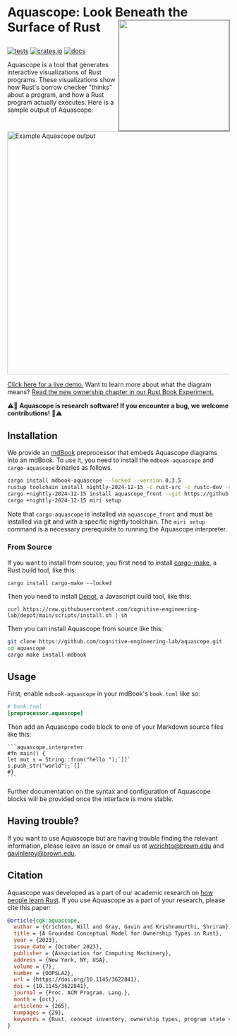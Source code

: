 # <span>Aquascope: Look Beneath the Surface of Rust</span><img src="https://user-images.githubusercontent.com/663326/219528078-e8792f31-02b3-447f-97ed-f3c0fbb4f557.png" style="float: right; border: 1px solid #555;" height="250" /></p>

[![tests](https://github.com/cognitive-engineering-lab/aquascope/actions/workflows/ci.yml/badge.svg)](https://github.com/cognitive-engineering-lab/aquascope/actions/workflows/ci.yml)
[![crates.io](https://img.shields.io/crates/v/mdbook-aquascope.svg)](https://crates.io/crates/mdbook-aquascope)
[![docs](https://img.shields.io/badge/docs-built-blue)](https://cel.cs.brown.edu//aquascope/doc/aquascope/)

Aquascope is a tool that generates interactive visualizations of Rust programs. These visualizations show how Rust's borrow checker "thinks" about a program, and how a Rust program actually executes. Here is a sample output of Aquascope:

<img alt="Example Aquascope output" src="https://user-images.githubusercontent.com/663326/219532624-a9605540-dac9-4d9b-a5f2-8a3d1ca81f50.png" height="550" />

[Click here for a live demo.](https://cel.cs.brown.edu/aquascope/) Want to learn more about what the diagram means? [Read the new ownership chapter in our Rust Book Experiment.](https://rust-book.cs.brown.edu/ch04-01-what-is-ownership.html)

⚠️🔬 **Aquascope is research software! If you encounter a bug, we welcome contributions!** 🧪⚠️

## Installation

We provide an [mdBook](https://rust-lang.github.io/mdBook/) preprocessor that embeds Aquascope diagrams into an mdBook. To use it, you need to install the `mdbook-aquascope` and `cargo-aquascope` binaries as follows.

```sh
cargo install mdbook-aquascope --locked --version 0.3.5
rustup toolchain install nightly-2024-12-15 -c rust-src -c rustc-dev -c llvm-tools-preview -c miri
cargo +nightly-2024-12-15 install aquascope_front --git https://github.com/cognitive-engineering-lab/aquascope --tag v0.3.5 --locked
cargo +nightly-2024-12-15 miri setup
```

Note that `cargo-aquascope` is installed via `aquascope_front` and must be installed via git and with a specific nightly toolchain. The `miri setup` command is a necessary prerequisite to running the Aquascope interpreter.

### From Source

If you want to install from source, you first need to install [cargo-make](https://github.com/sagiegurari/cargo-make), a Rust build tool, like this:

```
cargo install cargo-make --locked
```

Then you need to install [Depot](https://github.com/cognitive-engineering-lab/depot/), a Javascript build tool, like this:

```
curl https://raw.githubusercontent.com/cognitive-engineering-lab/depot/main/scripts/install.sh | sh
```

Then you can install Aquascope from source like this:

```sh
git clone https://github.com/cognitive-engineering-lab/aquascope.git
cd aquascope
cargo make install-mdbook
```

## Usage

First, enable `mdbook-aquascope` in your mdBook's `book.toml` like so:

```toml
# book.toml
[preprocessor.aquascope]
```

Then add an Aquascope code block to one of your Markdown source files like this:

    ```aquascope,interpreter
    #fn main() {
    let mut s = String::from("hello ");`[]`
    s.push_str("world");`[]`
    #}
    ```

Further documentation on the syntax and configuration of Aquascope blocks will be provided once the interface is more stable.

## Having trouble?

If you want to use Aquascope but are having trouble finding the relevant information, please leave an issue or email us at <wcrichto@brown.edu> and <gavinleroy@brown.edu>.

## Citation

Aquascope was developed as a part of our academic research on [how people learn Rust](https://dl.acm.org/doi/10.1145/3622841). If you use Aquascope as a part of your research, please cite this paper:

```bibtex
@article{cgk:aquascope,
  author = {Crichton, Will and Gray, Gavin and Krishnamurthi, Shriram},
  title = {A Grounded Conceptual Model for Ownership Types in Rust},
  year = {2023},
  issue_date = {October 2023},
  publisher = {Association for Computing Machinery},
  address = {New York, NY, USA},
  volume = {7},
  number = {OOPSLA2},
  url = {https://doi.org/10.1145/3622841},
  doi = {10.1145/3622841},
  journal = {Proc. ACM Program. Lang.},
  month = {oct},
  articleno = {265},
  numpages = {29},
  keywords = {Rust, concept inventory, ownership types, program state visualization}
}
```
